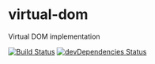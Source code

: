 # virtual-dom
Virtual DOM implementation 

[![Build Status](https://api.travis-ci.org/thibaultboursier/virtual-dom.svg?branch=master)](https://travis-ci.org/thibaultboursier/virtual-dom) [![devDependencies Status](https://david-dm.org/thibaultboursier/virtual-dom/dev-status.svg)](https://david-dm.org/thibaultboursier/virtual-dom?type=dev)
